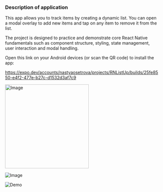 ### Description of application

This app allows you to track items by creating a dynamic list. You can open a modal overlay to add new items and tap on any item to remove it from the list.

The project is designed to practice and demonstrate core React Native fundamentals such as component structure, styling, state management, user interaction and modal handling.

Open this link on your Android devices (or scan the QR code) to install the app:

https://expo.dev/accounts/nastyaosetrova/projects/RNListUp/builds/25fe8550-e4f2-477e-b27c-d1532d3af7c9

<img width="274" height="274" alt="Image" src="https://github.com/user-attachments/assets/7ee60412-ed0f-4ff3-a851-9def5b6ca583" />

![Image](https://github.com/user-attachments/assets/b970fead-430a-4bb7-b6fd-61bfe2ec68a9)

![Demo](./assets/demoReadme/RNListUp.gif)
